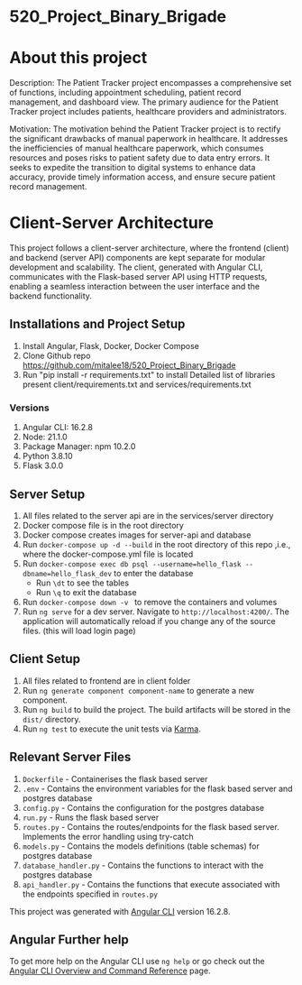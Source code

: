 # 520_Project_Binary_Brigade

# About this project

Description: The Patient Tracker project encompasses a comprehensive set of functions, including appointment scheduling, patient record management, and dashboard view. The primary audience for the Patient Tracker project includes patients, healthcare providers and administrators.

Motivation: The motivation behind the Patient Tracker project is to rectify the significant drawbacks of manual paperwork in healthcare. It addresses the inefficiencies of manual healthcare paperwork, which consumes resources and poses risks to patient safety due to data entry errors. It seeks to expedite the transition to digital systems to enhance data accuracy, provide timely information access, and ensure secure patient record management.


# Client-Server Architecture

This project follows a client-server architecture, where the frontend (client) and backend (server API) components are kept
separate for modular development and scalability. The client, generated with Angular CLI, communicates with the Flask-based
server API using HTTP requests, enabling a seamless interaction between the user interface and the backend functionality.

## Installations and Project Setup
1. Install Angular, Flask, Docker, Docker Compose
2. Clone Github repo https://github.com/mitalee18/520_Project_Binary_Brigade
3. Run "pip install -r requirements.txt" to install Detailed list of libraries present client/requirements.txt and services/requirements.txt

### Versions
1. Angular CLI: 16.2.8
2. Node: 21.1.0
3. Package Manager: npm 10.2.0
4. Python 3.8.10
5. Flask 3.0.0

## Server Setup
1. All files related to the server api are in the services/server directory
2. Docker compose file is in the root directory
3. Docker compose creates images for server-api and database
4. Run `docker-compose up -d --build` in the root directory of this repo ,i.e., where the docker-compose.yml file is located
5. Run `docker-compose exec db psql --username=hello_flask --dbname=hello_flask_dev` to enter the database
    * Run `\dt` to see the tables
    * Run `\q` to exit the database
6. Run `docker-compose down -v ` to remove the containers and volumes
7. Run `ng serve` for a dev server. Navigate to `http://localhost:4200/`. The application will automatically reload if you change any of the source files. (this will load login page)

## Client Setup
1. All files related to frontend are in client folder
2. Run `ng generate component component-name` to generate a new component.
3. Run `ng build` to build the project. The build artifacts will be stored in the `dist/` directory.
4. Run `ng test` to execute the unit tests via [Karma](https://karma-runner.github.io).

## Relevant Server Files
1. `Dockerfile` - Containerises the flask based server
2. `.env` - Contains the environment variables for the flask based server and postgres database
3. `config.py` - Contains the configuration for the postgres database
4. `run.py` - Runs the flask based server
5. `routes.py` - Contains the routes/endpoints for the flask based server. Implements the error handling using try-catch
6. `models.py` - Contains the models definitions (table schemas) for postgres database
7. `database_handler.py` - Contains the functions to interact with the postgres database
8. `api_handler.py` - Contains the functions that execute associated with the endpoints specified in `routes.py`

This project was generated with [Angular CLI](https://github.com/angular/angular-cli) version 16.2.8.

## Angular Further help

To get more help on the Angular CLI use `ng help` or go check out the [Angular CLI Overview and Command Reference](https://angular.io/cli) page.
